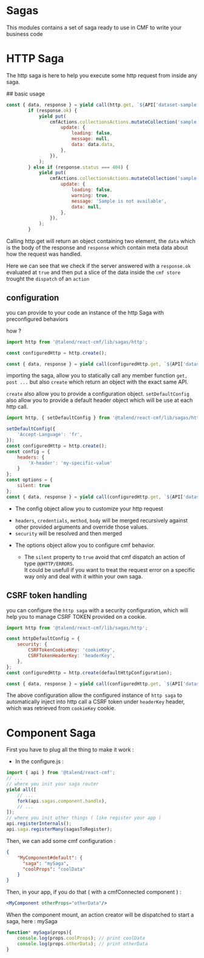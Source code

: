 # Sagas

This modules contains a set of saga ready to use in CMF to write your business code

# HTTP Saga

The http saga is here to help you execute some http request from inside any saga.

## basic usage

```javascript
const { data, response } = yield call(http.get, `${API['dataset-sample']}/${datasetId}`);
		if (response.ok) {
			yield put(
				cmfActions.collectionsActions.mutateCollection('sample', {
					update: {
						loading: false,
						message: null,
						data: data.data,
					},
				}),
			);
		} else if (response.status === 404) {
			yield put(
				cmfActions.collectionsActions.mutateCollection('sample', {
					update: {
						loading: false,
						warning: true,
						message: 'Sample is not available',
						data: null,
					},
				}),
			);
		}
```

Calling http.get will return an object containing two element, the `data` which is the body of the response and `response` which contain meta data about how the request was handled.

Here we can see that we check if the server answered with a `response.ok` evaluated at `true` and then put a slice of the data inside the `cmf store` trought the `dispatch` of an `action`

## configuration

you can provide to your code an instance of the http Saga with preconfigured behaviors

how ?

```javascript
import http from '@talend/react-cmf/lib/sagas/http';

const configuredHttp = http.create();

const { data, response } = yield call(configuredHttp.get, `${API['dataset-sample']}/${datasetId}`);
```

importing the saga, allow you to statically call any member function `get, post ...` but also `create` which return an object with the exact same API.

`create` also allow you to provide a configuration object.
`setDefaultConfig` also allow you to provide a default header object which will be use at each http call.

```javascript
import http, { setDefaultConfig } from '@talend/react-cmf/lib/sagas/http';

setDefaultConfig({
	'Accept-Language': 'fr',
});
const configuredHttp = http.create();
const config = {
	headers: {
		'X-header': 'my-specific-value'
	}
};
const options = {
	silent: true
};
const { data, response } = yield call(configuredHttp.get, `${API['dataset-sample']}/${datasetId}`, config, options);
```
* The config object allow you to customize your http request
 + ```headers```, ```credentials```, ```method```, ```body``` will be merged recursively against other provided arguments and override those values.
 + ```security``` will be resolved and then merged

* The options object allow you to configure cmf behavior.

  + The ```silent``` property to ```true``` avoid that cmf dispatch an action of type ```@@HTTP/ERRORS```.<br/>
  It could be usefull if you want to treat the request error on a specific way only and deal with it within your own saga.

## CSRF token handling
you can configure the `http saga` with a security configuration, which will help you to manage CSRF TOKEN provided on a cookie.

```javascript
import http from '@talend/react-cmf/lib/sagas/http';

const httpDefaultConfig = {
	security: {
		CSRFTokenCookieKey: 'cookieKey',
		CSRFTokenHeaderKey: 'headerKey',
	},
};
const configuredHttp = http.create(defaultHttpConfiguration);

const { data, response } = yield call(configuredHttp.get, `${API['dataset-sample']}/${datasetId}`);
```

The above configuration allow the configured instance of `http saga` to automatically inject into http call a CSRF token under `headerKey` header, which was retrieved from `cookieKey` cookie.

# Component Saga

First you have to plug all the thing to make it work :
- In the configure.js :

```javascript
import { api } from '@talend/react-cmf';
// ...
// where you init your saga router
yield all([
	// ...
	fork(api.sagas.component.handle),
	// ...
]);
// where you init other things ( like register your app )
api.registerInternals();
api.saga.registerMany(sagasToRegister);
```

Then, we can add some cmf configuration :

```json
{
    "MyComponent#default": {
      "saga": "mySaga",
      "coolProps": "coolData"
    }
}
```

Then, in your app, if you do that ( with a cmfConnected component ) :

```jsx
<MyComponent otherProps="otherData"/>
```

When the component mount, an action creator will be dispatched to start a saga, here : mySaga

```javascript
function* mySaga(props){
	console.log(props.coolProps); // print coolData
	console.log(props.otherData); // print otherData
}
```
